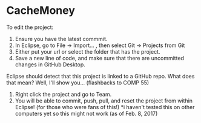 # CacheMoney

To edit the project:

1) Ensure you have the latest commmit.
2) In Eclipse, go to File -> Import... , then select Git -> Projects from Git
3) Either put your url or select the folder that has the project.
4) Save a new line of code, and make sure that there are uncommitted changes in GitHub Desktop.


Eclipse should detect that this project is linked to a GitHub repo.
What does that mean? Well, I'll show you... (flashbacks to COMP 55)

1) Right click the project and go to Team.
2) You will be able to commit, push, pull, and reset the project from within Eclipse! (for those who were fans of this!)
*i haven't tested this on other computers yet so this might not work (as of Feb. 8, 2017)
